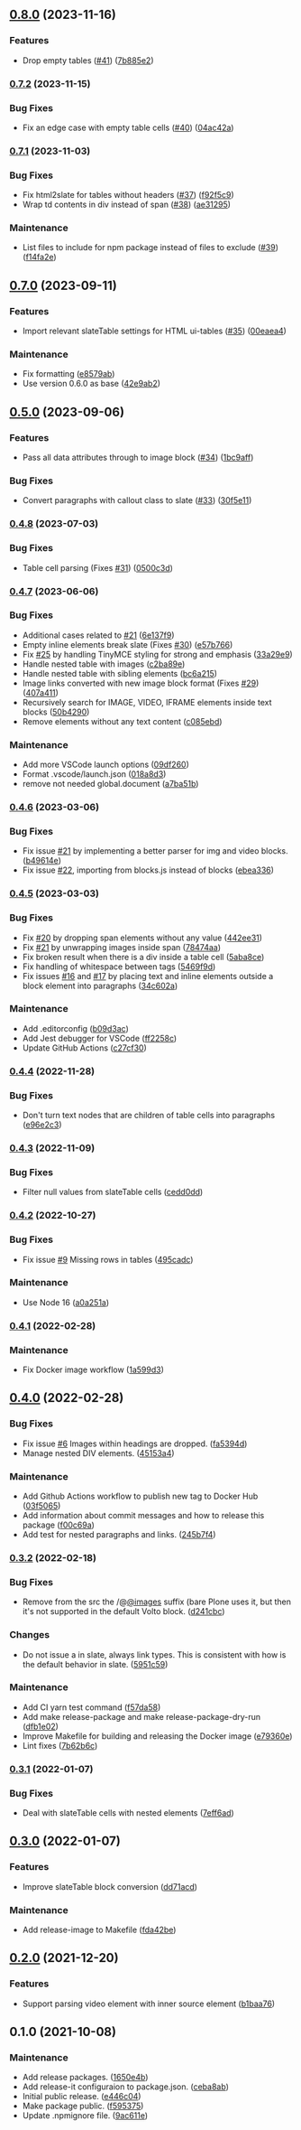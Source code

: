 ## [0.8.0](https://github.com/plone/blocks-conversion-tool/compare/0.7.2...0.8.0) (2023-11-16)


### Features

* Drop empty tables ([#41](https://github.com/plone/blocks-conversion-tool/issues/41)) ([7b885e2](https://github.com/plone/blocks-conversion-tool/commit/7b885e2822499a570d757aeb0a64320e63fba190))

### [0.7.2](https://github.com/plone/blocks-conversion-tool/compare/0.7.1...0.7.2) (2023-11-15)


### Bug Fixes

* Fix an edge case with empty table cells ([#40](https://github.com/plone/blocks-conversion-tool/issues/40)) ([04ac42a](https://github.com/plone/blocks-conversion-tool/commit/04ac42a79365194e024a67edd819d65eeea5f4f0))

### [0.7.1](https://github.com/plone/blocks-conversion-tool/compare/0.7.0...0.7.1) (2023-11-03)


### Bug Fixes

* Fix html2slate for tables without headers ([#37](https://github.com/plone/blocks-conversion-tool/issues/37)) ([f92f5c9](https://github.com/plone/blocks-conversion-tool/commit/f92f5c98cfd78cefa5916b784772b57898afa956))
* Wrap td contents in div instead of span ([#38](https://github.com/plone/blocks-conversion-tool/issues/38)) ([ae31295](https://github.com/plone/blocks-conversion-tool/commit/ae3129562c4e0f269a92f0a119f48dcc2487772c))


### Maintenance

* List files to include for npm package instead of files to exclude ([#39](https://github.com/plone/blocks-conversion-tool/issues/39)) ([f14fa2e](https://github.com/plone/blocks-conversion-tool/commit/f14fa2e85fea25c406b50644f15414032457535c))

## [0.7.0](https://github.com/plone/blocks-conversion-tool/compare/0.5.0...0.7.0) (2023-09-11)


### Features

* Import relevant slateTable settings for HTML ui-tables ([#35](https://github.com/plone/blocks-conversion-tool/issues/35)) ([00eaea4](https://github.com/plone/blocks-conversion-tool/commit/00eaea4ec1bcbec38bf96157a330df543e8e4803))


### Maintenance

* Fix formatting ([e8579ab](https://github.com/plone/blocks-conversion-tool/commit/e8579abbefadf05c461ea6166d29e15cd6ecee95))
* Use version 0.6.0 as base ([42e9ab2](https://github.com/plone/blocks-conversion-tool/commit/42e9ab2cafa5c6e7b3f35254e3e074c36b31ca4d))

## [0.5.0](https://github.com/plone/blocks-conversion-tool/compare/0.4.8...0.5.0) (2023-09-06)


### Features

* Pass all data attributes through to image block ([#34](https://github.com/plone/blocks-conversion-tool/issues/34)) ([1bc9aff](https://github.com/plone/blocks-conversion-tool/commit/1bc9aff28ac93d508684f94248ab59d12e5ed13d))


### Bug Fixes

* Convert paragraphs with callout class to slate ([#33](https://github.com/plone/blocks-conversion-tool/issues/33)) ([30f5e11](https://github.com/plone/blocks-conversion-tool/commit/30f5e1198e425897322fc653b6067c72fe6ecf49))

### [0.4.8](https://github.com/plone/blocks-conversion-tool/compare/0.4.7...0.4.8) (2023-07-03)


### Bug Fixes

* Table cell parsing (Fixes [#31](https://github.com/plone/blocks-conversion-tool/issues/31)) ([0500c3d](https://github.com/plone/blocks-conversion-tool/commit/0500c3d29fb9042f7baef79f122dbb5b583d82c5))

### [0.4.7](https://github.com/plone/blocks-conversion-tool/compare/0.4.6...0.4.7) (2023-06-06)


### Bug Fixes

* Additional cases related to [#21](https://github.com/plone/blocks-conversion-tool/issues/21) ([6e137f9](https://github.com/plone/blocks-conversion-tool/commit/6e137f9c2f41b08b659358ba6e36fb29f90f8931))
* Empty inline elements break slate (Fixes [#30](https://github.com/plone/blocks-conversion-tool/issues/30)) ([e57b766](https://github.com/plone/blocks-conversion-tool/commit/e57b76612630e4c5e29d1b492688eaf6a92716cb))
* Fix [#25](https://github.com/plone/blocks-conversion-tool/issues/25) by handling TinyMCE styling for strong and emphasis ([33a29e9](https://github.com/plone/blocks-conversion-tool/commit/33a29e9d4c92d96034be41c3b8ee3043e4148137))
* Handle nested table with images ([c2ba89e](https://github.com/plone/blocks-conversion-tool/commit/c2ba89ea4067049732a3c08a562f4a623f486d74))
* Handle nested table with sibling elements ([bc6a215](https://github.com/plone/blocks-conversion-tool/commit/bc6a215597654b94bff66a514b69efe7b733bc0e))
* Image links converted with new image block format (Fixes [#29](https://github.com/plone/blocks-conversion-tool/issues/29)) ([407a411](https://github.com/plone/blocks-conversion-tool/commit/407a411c70517b6508fcbde7ec054254b3bbeb06))
* Recursively search for IMAGE, VIDEO, IFRAME elements inside text blocks ([50b4290](https://github.com/plone/blocks-conversion-tool/commit/50b429085667094cc6f3d333aec938e0bc14e873))
* Remove elements without any text content ([c085ebd](https://github.com/plone/blocks-conversion-tool/commit/c085ebd092e9abba768c09c78fa63829c426cf79))


### Maintenance

* Add more VSCode launch options ([09df260](https://github.com/plone/blocks-conversion-tool/commit/09df260922ed456938607f315a69b9e66fa9e68f))
* Format .vscode/launch.json ([018a8d3](https://github.com/plone/blocks-conversion-tool/commit/018a8d3b53fdaec9571b78e4fccef5a36b428781))
* remove not needed global.document ([a7ba51b](https://github.com/plone/blocks-conversion-tool/commit/a7ba51bc320f10ecc928285c63aac18993670cc2))

### [0.4.6](https://github.com/plone/blocks-conversion-tool/compare/0.4.5...0.4.6) (2023-03-06)


### Bug Fixes

* Fix issue [#21](https://github.com/plone/blocks-conversion-tool/issues/21) by implementing a better parser for img and video blocks. ([b49614e](https://github.com/plone/blocks-conversion-tool/commit/b49614e517aa07db32c721ae049a300d34fd3832))
* Fix issue [#22](https://github.com/plone/blocks-conversion-tool/issues/22), importing from blocks.js instead of blocks ([ebea336](https://github.com/plone/blocks-conversion-tool/commit/ebea3366520dab02659678844bb4ff2253687fc4))

### [0.4.5](https://github.com/plone/blocks-conversion-tool/compare/0.4.4...0.4.5) (2023-03-03)


### Bug Fixes

* Fix [#20](https://github.com/plone/blocks-conversion-tool/issues/20) by dropping span elements without any value ([442ee31](https://github.com/plone/blocks-conversion-tool/commit/442ee31d77128809d6f6fb5302da0cc9de72f1ef))
* Fix [#21](https://github.com/plone/blocks-conversion-tool/issues/21) by unwrapping images inside span ([78474aa](https://github.com/plone/blocks-conversion-tool/commit/78474aa6beb57e9a4e1aa5940a42e75cfdc317ba))
* Fix broken result when there is a div inside a table cell ([5aba8ce](https://github.com/plone/blocks-conversion-tool/commit/5aba8ce0ca77deb326f6eff7e9567ba3910e568a))
* Fix handling of whitespace between tags ([5469f9d](https://github.com/plone/blocks-conversion-tool/commit/5469f9d2f8c7e9269d0eff05be000ad88c539d50))
* Fix issues [#16](https://github.com/plone/blocks-conversion-tool/issues/16) and [#17](https://github.com/plone/blocks-conversion-tool/issues/17) by placing text and inline elements outside a block element into paragraphs ([34c602a](https://github.com/plone/blocks-conversion-tool/commit/34c602a1dcae5da9e4801a94e822ae621208a00d))


### Maintenance

* Add .editorconfig ([b09d3ac](https://github.com/plone/blocks-conversion-tool/commit/b09d3ac01078fcfcb6dfb39373e05e4145878724))
* Add Jest debugger for VSCode ([ff2258c](https://github.com/plone/blocks-conversion-tool/commit/ff2258cb15769157ff26a9c9080ac5f8f3fd5daf))
* Update GitHub Actions ([c27cf30](https://github.com/plone/blocks-conversion-tool/commit/c27cf3028ab3d23f011f47da600e2d8da181d5da))

### [0.4.4](https://github.com/plone/blocks-conversion-tool/compare/0.4.3...0.4.4) (2022-11-28)


### Bug Fixes

* Don't turn text nodes that are children of table cells into paragraphs ([e96e2c3](https://github.com/plone/blocks-conversion-tool/commit/e96e2c3e49c390cc69b55b106a5a86c94527d6ec))

### [0.4.3](https://github.com/plone/blocks-conversion-tool/compare/0.4.2...0.4.3) (2022-11-09)


### Bug Fixes

* Filter null values from slateTable cells ([cedd0dd](https://github.com/plone/blocks-conversion-tool/commit/cedd0dd448bae1644496427fb4e0eb5368fea5fc))

### [0.4.2](https://github.com/plone/blocks-conversion-tool/compare/0.4.1...0.4.2) (2022-10-27)


### Bug Fixes

* Fix issue [#9](https://github.com/plone/blocks-conversion-tool/issues/9) Missing rows in tables ([495cadc](https://github.com/plone/blocks-conversion-tool/commit/495cadc029d928856cab73fb5e3920e11d820d1c))


### Maintenance

* Use Node 16 ([a0a251a](https://github.com/plone/blocks-conversion-tool/commit/a0a251a31aa773ddfadf1900c7449476ffe65712))

### [0.4.1](https://github.com/plone/blocks-conversion-tool/compare/0.4.0...0.4.1) (2022-02-28)


### Maintenance

* Fix Docker image workflow ([1a599d3](https://github.com/plone/blocks-conversion-tool/commit/1a599d344a67bc6123061a114567cfd710a0d0d8))

## [0.4.0](https://github.com/plone/blocks-conversion-tool/compare/0.3.2...0.4.0) (2022-02-28)


### Bug Fixes

* Fix issue [#6](https://github.com/plone/blocks-conversion-tool/issues/6) Images within headings are dropped. ([fa5394d](https://github.com/plone/blocks-conversion-tool/commit/fa5394daae05089b69ff445f8381d15b8eb3e7fd))
* Manage nested DIV elements. ([45153a4](https://github.com/plone/blocks-conversion-tool/commit/45153a4f024fe7d5da1d6de96c9120a1d5af5225))


### Maintenance

* Add Github Actions workflow to publish new tag to Docker Hub ([03f5065](https://github.com/plone/blocks-conversion-tool/commit/03f5065539f79ac75192374c25a2f86889492b07))
* Add information about commit messages and how to release this package ([f00c69a](https://github.com/plone/blocks-conversion-tool/commit/f00c69a01f807a40576f335c6925124fcd1d22ab))
* Add test for nested paragraphs and links. ([245b7f4](https://github.com/plone/blocks-conversion-tool/commit/245b7f4595ecbb59e80b75ece9e816785ddfc5b8))

### [0.3.2](https://github.com/plone/blocks-conversion-tool/compare/0.3.1...0.3.2) (2022-02-18)


### Bug Fixes

* Remove from the src the /@[@images](https://github.com/images) suffix (bare Plone uses it, but then it's not supported in the default Volto block. ([d241cbc](https://github.com/plone/blocks-conversion-tool/commit/d241cbc88ba1a8296812102b06ffd900a66c0a38))


### Changes

* Do not issue a in slate, always link types. This is consistent with how is the default behavior in slate. ([5951c59](https://github.com/plone/blocks-conversion-tool/commit/5951c59e2604321cca5c6dc83051cb9a00812041))


### Maintenance

* Add CI yarn test command ([f57da58](https://github.com/plone/blocks-conversion-tool/commit/f57da5870db76c6f3c05da28ed3a14ca08ab2f0b))
* Add make release-package and make release-package-dry-run ([dfb1e02](https://github.com/plone/blocks-conversion-tool/commit/dfb1e0292bfe58ea75eb85dd85d641dd29a40ff0))
* Improve Makefile for building and releasing the Docker image ([e79360e](https://github.com/plone/blocks-conversion-tool/commit/e79360e4b998c0dc31f32e5289bfb657b0e858b6))
* Lint fixes ([7b62b6c](https://github.com/plone/blocks-conversion-tool/commit/7b62b6c8d9d842f3f4995a42fc35cba001b006fd))

### [0.3.1](https://github.com/plone/blocks-conversion-tool/compare/0.3.0...0.3.1) (2022-01-07)


### Bug Fixes

* Deal with slateTable cells with nested elements ([7eff6ad](https://github.com/plone/blocks-conversion-tool/commit/7eff6ad4d1a0575bb8b13a37225242dd9bf68adc))

## [0.3.0](https://github.com/plone/blocks-conversion-tool/compare/0.2.0...0.3.0) (2022-01-07)


### Features

* Improve slateTable block conversion ([dd71acd](https://github.com/plone/blocks-conversion-tool/commit/dd71acdc6aebf32dd40c359892f6268ce464e1fe))


### Maintenance

* Add release-image to Makefile ([fda42be](https://github.com/plone/blocks-conversion-tool/commit/fda42be58c49e3e9bcdb9a66b56f434db5792f87))

## [0.2.0](https://github.com/plone/blocks-conversion-tool/compare/0.1.0...0.2.0) (2021-12-20)


### Features

* Support parsing video element with inner source element ([b1baa76](https://github.com/plone/blocks-conversion-tool/commit/b1baa76c5626b7608dd07f7cb5c03aa12d72fcb3))

## 0.1.0 (2021-10-08)


### Maintenance

* Add release packages. ([1650e4b](https://github.com/plone/blocks-conversion-tool/commit/1650e4bba82ab93f6628daf56c321c223e4730f8))
* Add release-it configuraion to package.json. ([ceba8ab](https://github.com/plone/blocks-conversion-tool/commit/ceba8ab07b985f9f682debc237b514a3d0ff7f51))
* Initial public release. ([e446c04](https://github.com/plone/blocks-conversion-tool/commit/e446c04f05832abc61ce9a1d5222bb76910ae6e2))
* Make package public. ([f595375](https://github.com/plone/blocks-conversion-tool/commit/f595375867283a68706961fdb13a3126ef0c8140))
* Update .npmignore file. ([9ac611e](https://github.com/plone/blocks-conversion-tool/commit/9ac611e942934519f75f35779f0192a5e9842eeb))

